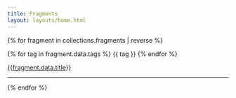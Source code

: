 ```yaml
---
title: Fragments
layout: layouts/home.html
---
```


{% for fragment in collections.fragments | reverse %}
<div class="fragment-item">
{% for tag in fragment.data.tags %}
<span class="tag {{tag}}-tag">
{{ tag }}
</span>
{% endfor %}

<a href="{{fragment.url}}">{{fragment.data.title}}</a>

<hr class="hr"/>
</div>
{% endfor %}


